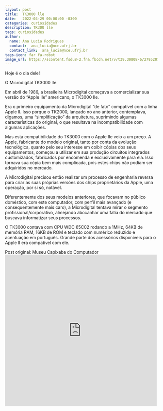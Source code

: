```yaml
---
layout: post
title:  TK3000 lle
date:   2022-04-29 00:00:00 -0300
categories: curiosidades
description: TK300 lle 
tags: curiosidades
author: 
  name: Ana Lucia Rodrigues
  contact:  ana_lucia@nce.ufrj.br
  contact_link:  ana_lucia@nce.ufrj.br
tags-icon: far fa-robot
image_url: https://scontent.fsdu8-2.fna.fbcdn.net/v/t39.30808-6/279520721_530595092071283_533546837610057848_n.jpg?_nc_cat=105&ccb=1-5&_nc_sid=730e14&_nc_eui2=AeGmH-7YB696fJKyxumpCYBzAcDPnXu7t-gBwM-de7u36JccTwXYfNpfnYTk-mc04kPY4T7WrKJ4sQQTFSkY10yT&_nc_ohc=BMp9-BBrvCoAX-isjK1&_nc_oc=AQkWSBpI_5gnwvEsoTOfCT_lQVuEvkzVFtzbA0wqoUWlksV0MZFMX_Rh2-EV_yHZXU_d2x0EzG7-THO7R_QnsCye&_nc_ht=scontent.fsdu8-2.fna&oh=00_AT86ko0kY-A8VaUNk25lXr5ZxxDO6kZXvJ1QVoNGoKsGQg&oe=62704C7E
---
```


Hoje é o dia dele!


O Microdigital TK3000 IIe.


Em abril de 1986, a brasileira Microdigital começava a comercializar sua versão do “Apple IIe” americano, o TK3000 IIe.


Era o primeiro equipamento da Microdigital “de fato” compatível com a linha Apple II. Isso porque o TK2000, lançado no ano anterior, contemplava, digamos, uma “simplificação” da arquitetura, suprimindo algumas características do original, o que resultava na incompatibilidade com algumas aplicações.


Mas esta compatibilidade do TK3000 com o Apple IIe veio a um preço. A Apple, fabricante do modelo original, tanto por conta da evolução tecnológica, quanto pelo seu interesse em coibir cópias dos seus equipamentos, começou a utilizar em sua produção circuitos integrados customizados, fabricados por encomenda e exclusivamente para ela. Isso tornava sua cópia bem mais complicada, pois estes chips não podiam ser adquiridos no mercado.


A Microdigital precisou então realizar um processo de engenharia reversa para criar as suas próprias versões dos chips proprietários da Apple, uma operação, por si só, notável.


Diferentemente dos seus modelos anteriores, que focavam no público doméstico, com este computador, com perfil mais avançado (e consequentemente mais caro), a Microdigital tentava mirar o segmento profissional/corporativo, almejando abocanhar uma fatia do mercado que buscava informatizar seus processos.


O TK3000 contava com CPU WDC 65C02 rodando a 1MHz, 64KB de memória RAM, 16KB de ROM e teclado com numérico reduzido e acentuação em português. Grande parte dos acessórios disponíveis para o Apple II era compatível com ele.


Post original: Museu Capixaba do Computador <iframe src="https://www.facebook.com/plugins/post.php?href=https%3A%2F%2Fwww.facebook.com%2Fmuseucapixaba%2Fphotos%2Fa.101808168283313%2F530764945387631%2F%3Ftype%3D3&show_text=true&width=500" width="500" height="498" style="border:none;overflow:hidden" scrolling="no" frameborder="0" allowfullscreen="true" allow="autoplay; clipboard-write; encrypted-media; picture-in-picture; web-share"></iframe> 
